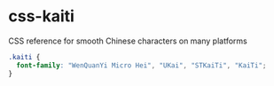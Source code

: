 # css-kaiti
CSS reference for smooth Chinese characters on many platforms

```css
.kaiti {
  font-family: "WenQuanYi Micro Hei", "UKai", "STKaiTi", "KaiTi";
}
```
